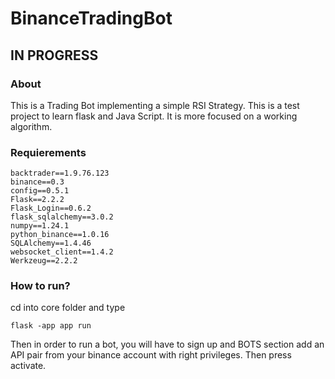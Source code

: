 # BinanceTradingBot
## IN PROGRESS
### About
This is a Trading Bot implementing a simple RSI Strategy. This is a test project to learn flask and Java Script. It is more focused on a working algorithm.


### Requierements
    backtrader==1.9.76.123
    binance==0.3
    config==0.5.1
    Flask==2.2.2
    Flask_Login==0.6.2
    flask_sqlalchemy==3.0.2
    numpy==1.24.1
    python_binance==1.0.16
    SQLAlchemy==1.4.46
    websocket_client==1.4.2
    Werkzeug==2.2.2
   
### How to run?
cd into core folder and type 
```
flask -app app run
```

Then in order to run a bot, you will have to sign up and BOTS section add an API pair from your binance account with right privileges. Then press activate. 
